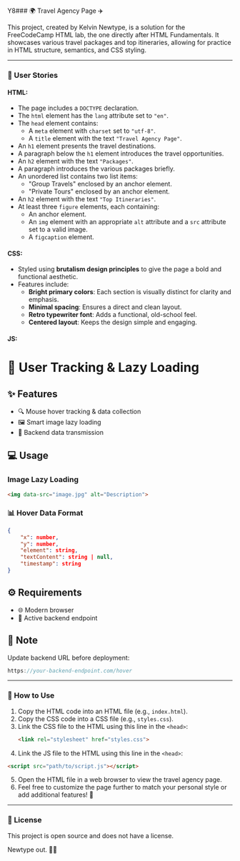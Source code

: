 Y8### 🌍 Travel Agency Page ✈️  

This project, created by Kelvin Newtype, is a solution for the FreeCodeCamp HTML lab, the one directly after HTML Fundamentals. It showcases various travel packages and top itineraries, allowing for practice in HTML structure, semantics, and CSS styling.  

---

### 📝 User Stories  
#### HTML:  
- The page includes a `DOCTYPE` declaration.  
- The `html` element has the `lang` attribute set to `"en"`.  
- The `head` element contains:  
  - A `meta` element with `charset` set to `"utf-8"`.  
  - A `title` element with the text `"Travel Agency Page"`.  
- An `h1` element presents the travel destinations.  
- A paragraph below the `h1` element introduces the travel opportunities.  
- An `h2` element with the text `"Packages"`.  
- A paragraph introduces the various packages briefly.  
- An unordered list contains two list items:  
  - "Group Travels" enclosed by an anchor element.  
  - "Private Tours" enclosed by an anchor element.  
- An `h2` element with the text `"Top Itineraries"`.  
- At least three `figure` elements, each containing:  
  - An anchor element.  
  - An `img` element with an appropriate `alt` attribute and a `src` attribute set to a valid image.  
  - A `figcaption` element.  

#### CSS:  
- Styled using **brutalism design principles** to give the page a bold and functional aesthetic.  
- Features include:  
  - **Bright primary colors**: Each section is visually distinct for clarity and emphasis.  
  - **Minimal spacing**: Ensures a direct and clean layout.  
  - **Retro typewriter font**: Adds a functional, old-school feel.  
  - **Centered layout**: Keeps the design simple and engaging.


#### JS:


# 🎯 User Tracking & Lazy Loading

## ✨ Features
- 🔍 Mouse hover tracking & data collection
- 🖼️ Smart image lazy loading
- 📡 Backend data transmission


## 💻 Usage
### Image Lazy Loading
```html
<img data-src="image.jpg" alt="Description">
```

### 📊 Hover Data Format
```json
{
    "x": number,
    "y": number,
    "element": string,
    "textContent": string | null,
    "timestamp": string
}
```

## ⚙️ Requirements
- 🌐 Modern browser
- 📡 Active backend endpoint

## 🔧 Note
Update backend URL before deployment:
```javascript
https://your-backend-endpoint.com/hover
```
---

### 🚀 How to Use  
1. Copy the HTML code into an HTML file (e.g., `index.html`).  
2. Copy the CSS code into a CSS file (e.g., `styles.css`).  
3. Link the CSS file to the HTML using this line in the `<head>`:  
   ```html  
   <link rel="stylesheet" href="styles.css">  
   ```
4. Link the JS file to the HTML using this line in the `<head>`:
```html
<script src="path/to/script.js"></script>
```
5. Open the HTML file in a web browser to view the travel agency page.  
5. Feel free to customize the page further to match your personal style or add additional features! 🌟  

---

### 📄 License  
This project is open source and does not have a license.  

Newtype out. 🚀✨  
